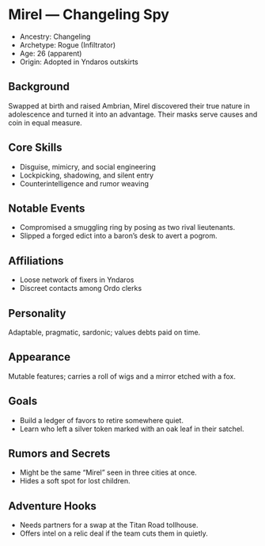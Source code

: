 # Mirel — Changeling Spy

- Ancestry: Changeling
- Archetype: Rogue (Infiltrator)
- Age: 26 (apparent)
- Origin: Adopted in Yndaros outskirts

## Background
Swapped at birth and raised Ambrian, Mirel discovered their true nature in adolescence and turned it into an advantage. Their masks serve causes and coin in equal measure.

## Core Skills
- Disguise, mimicry, and social engineering
- Lockpicking, shadowing, and silent entry
- Counterintelligence and rumor weaving

## Notable Events
- Compromised a smuggling ring by posing as two rival lieutenants.
- Slipped a forged edict into a baron’s desk to avert a pogrom.

## Affiliations
- Loose network of fixers in Yndaros
- Discreet contacts among Ordo clerks

## Personality
Adaptable, pragmatic, sardonic; values debts paid on time.

## Appearance
Mutable features; carries a roll of wigs and a mirror etched with a fox.

## Goals
- Build a ledger of favors to retire somewhere quiet.
- Learn who left a silver token marked with an oak leaf in their satchel.

## Rumors and Secrets
- Might be the same “Mirel” seen in three cities at once.
- Hides a soft spot for lost children.

## Adventure Hooks
- Needs partners for a swap at the Titan Road tollhouse.
- Offers intel on a relic deal if the team cuts them in quietly.
